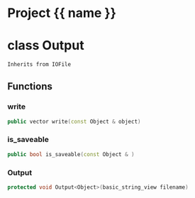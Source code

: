 <script setup>
import {useRoute} from 'vitepress'
const {path} = useRoute()
const tokens = path.split('/')
const words = tokens[2].split('-');
for (let i = 0; i < words.length; i++) {
    words[i] = words[i].charAt(0).toUpperCase() + words[i].slice(1);
    words[i] = words[i].replace('geode', 'Geode')
}
const name = words.join('-');
</script>
# Project {{ name }}

# class Output


```cpp
Inherits from IOFile
```



## Functions

### write

```cpp
public vector write(const Object & object)
```

### is_saveable

```cpp
public bool is_saveable(const Object & )
```


### Output

```cpp
protected void Output<Object>(basic_string_view filename)
```




